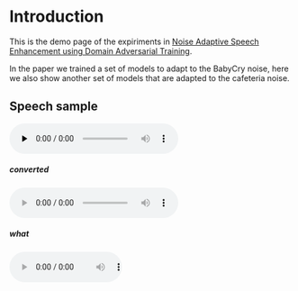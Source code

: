 # Introduction

This is the demo page of the expiriments in [Noise Adaptive Speech Enhancement using Domain Adversarial Training](https://arxiv.org/abs/1807.07501).

In the paper we trained a set of models to adapt to the BabyCry noise, here we also show another set of models that are adapted to the cafeteria noise.

## Speech sample


<audio id="audio" controls="" preload="none">
	<source type="audio/wav" src="wavs/cafe/noisy/FDHC0_SI929.wav"> 
	<source type="audio/wav" src="wavs/cafe/base/FDHC0_SI929.wav">
</audio>

##### converted 
<audio controls="controls">
	<source type="audio/wav" src="wavs/cafe/noisy/FDHC0_SI929.wav"></source> 
	<source type="audio/wav" src="wavs/cafe/base/FDHC0_SI929.wav"></source>
</audio>

##### what
<audio style="width:200px" controls="controls">
	<source src="wavs/cafe/noisy/FDHC0_SI929.wav" type="audio/wav" />
	<source src="wavs/cafe/base/FDHC0_SI929.wav" type="audio/wav" />
</audio>
